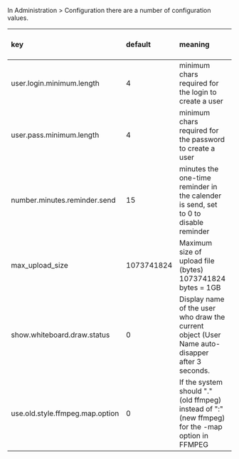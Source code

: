 In Administration > Configuration there are a number of configuration values.

| key | default | meaning | availabe since OpenMeetings version |
|:----|:--------|:--------|:------------------------------------|
| user.login.minimum.length | 4 | minimum chars required for the login to create a user | 1.9.x |
| user.pass.minimum.length | 4 | minimum chars required for the password to create a user | 1.9.x |
| number.minutes.reminder.send | 15 | minutes the one-time reminder in the calender is send, set to 0 to disable reminder | 1.9.x |
| max\_upload\_size | 1073741824 | Maximum size of upload file (bytes) 1073741824 bytes = 1GB | 1.8.x |
| show.whiteboard.draw.status | 0 | Display name of the user who draw the current object (User Name auto-disapper after 3 seconds. | 1.8.x |
| use.old.style.ffmpeg.map.option | 0 | If the system should "." (old ffmpeg) instead of ":" (new ffmpeg) for the -map option in FFMPEG | 1.9.x |